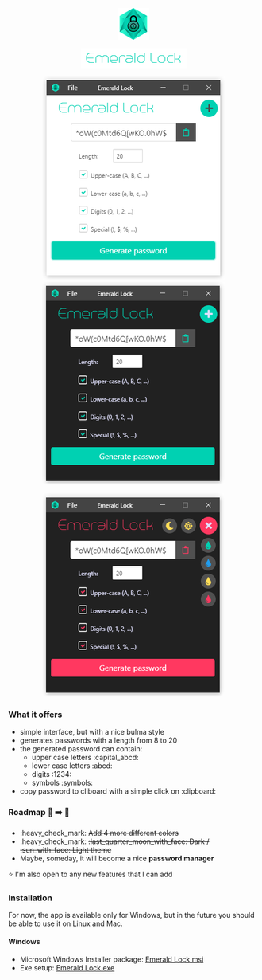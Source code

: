<p align="center">
  <img src="readme-assets/EmeraldLock-icon-64x64.png"> 
</p>
<p align="center">
  <img src="readme-assets/EmeraldLock-name.png"> 
</p>

<p align="center">
  <img src="readme-assets/EmeraldLock-light-primary.PNG"> <img src="readme-assets/EmeraldLock-dark-primary.PNG">
</p>
<p align="center">
  <img src="readme-assets/EmeraldLock-dark-danger.PNG"> 
</p>

### What it offers

<ul>
  <li> simple interface, but with a nice bulma style </li>
  <li> generates passwords with a length from 8 to 20 </li>
  <li> the generated password can contain:
    <ul>
      <li> upper case letters :capital_abcd: </li>
      <li> lower case letters :abcd: </li>
      <li> digits :1234: </li>
      <li> symbols :symbols: </li>
    </ul>
  <li> copy password to cliboard with a simple click on :clipboard: </li>
</ul>
  
### Roadmap :car: :arrow_right: :sunrise_over_mountains:
<ul>
  <li> :heavy_check_mark: <del> Add 4 more different colors </del> </li>
  <li> :heavy_check_mark: <del> :last_quarter_moon_with_face: Dark / :sun_with_face: Light theme </del> </li>
  <li> Maybe, someday, it will become a nice <b>password manager</b> </li>
</ul>

:star: I'm also open to any new features that I can add

### Installation

For now, the app is available only for Windows, but in the future you should be able to use it on Linux and Mac.

#### Windows

<ul>
  <li> Microsoft Windows Installer package:
    <a href="https://github.com/xylish7/emerald-lock/releases/download/v1.3.1/emerald-lock-1.3.1.msi"> Emerald Lock.msi </a>
  </li>
  <li> Exe setup: 
    <a href="https://github.com/xylish7/emerald-lock/releases/download/v1.3.1/emerald-lock-setup-1.3.1.exe"> Emerald Lock.exe </a>
  </li>
</ul>
